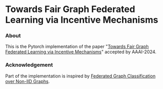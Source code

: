 # Towards Fair Graph Federated Learning via Incentive Mechanisms
### About
This is the Pytorch implementation of the paper "[Towards Fair Graph Federated Learning via Incentive Mechanisms](http://arxiv.org/abs/2312.13306)" accepted by AAAI-2024.



### Acknowledgement
Part of the implementation is inspired by [Federated Graph Classification over Non-IID Graphs](https://github.com/Oxfordblue7/GCFL).
